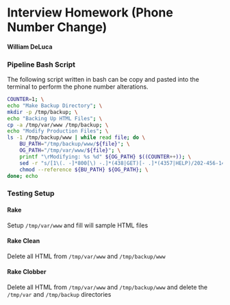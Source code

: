 # Interview Homework (Phone Number Change)
#### William DeLuca

### Pipeline Bash Script
The following script written in bash can be copy and pasted into the terminal to perform the phone number alterations.
```bash
COUNTER=1; \
echo "Make Backup Directory"; \
mkdir -p /tmp/backup; \
echo "Backing Up HTML Files"; \
cp -a /tmp/var/www /tmp/backup; \
echo "Modify Production Files"; \
ls -1 /tmp/backup/www | while read file; do \
    BU_PATH="/tmp/backup/www/${file}"; \
    OG_PATH="/tmp/var/www/${file}"; \
    printf "\rModifying: %s %d" ${OG_PATH} $((COUNTER++)); \
    sed -r "s/[1\(. -]*800[\) -.]*(438|GET)[- .]*(4357|HELP)/202-456-1414/g" ${BU_PATH} > ${OG_PATH}; \
    chmod --reference ${BU_PATH} ${OG_PATH}; \
done; echo
```
### Testing Setup
#### Rake
Setup `/tmp/var/www` and fill will sample HTML files
#### Rake Clean
Delete all HTML from `/tmp/var/www` and `/tmp/backup/www`
#### Rake Clobber
Delete all HTML from `/tmp/var/www` and `/tmp/backup/www` and delete the `/tmp/var` and `/tmp/backup` directories